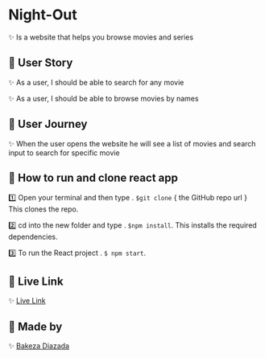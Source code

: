 # Night-Out
✨ Is a website that helps you browse movies and series

## 📍 User Story

✨ As a user, I should be able to search for any movie

✨ As a user, I should be able to browse movies by names


## 📍 User Journey

✨ When the user opens the website he will see a list of movies and search input to search for specific movie

## 📍 How to run and clone react app
1️⃣ Open your terminal and then type . ` $git clone ` { the GitHub repo url } This clones the repo.

2️⃣ cd into the new folder and type . `$npm install`. This installs the required dependencies.

3️⃣ To run the React project . `$ npm start`.

## 📍 Live Link

✨ [Live Link](https://night-out.netlify.app/)


## 📍 Made by

✨ [Bakeza Diazada](https://github.com/Bakeza)
